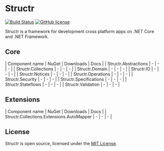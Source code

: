 # Structr
[![Build Status](https://ci.appveyor.com/api/projects/status/github/askalione/structr?branch=master&svg=true)](https://ci.appveyor.com/project/askalione/structr) 
[![GitHub license](https://img.shields.io/github/license/askalione/structr)](https://github.com/askalione/Structr/blob/master/LICENSE)  

Structr is a framework for development cross platform apps on .NET Core and .NET Framework.

## Core

| Component name | NuGet | Downloads | Docs |
| Structr.Abstractions | - | - | - |
| Structr.Collections | - | - | - |
| Structr.Domain | - | - | - |
| Structr.IO | - | - | - |
| Structr.Notices | - | - | - |
| Structr.Operations | - | - | - |
| Structr.Security | - | - | - |
| Structr.Specifications | - | - | - |
| Structr.Stateflows | - | - | - |
| Structr.Validation | - | - | - |

## Extensions

| Component name | NuGet | Downloads | Docs |
| Structr.Collections.Extensions.AutoMapper | - | - | - |

## License
Structr is open source, licensed under the [MIT License](https://github.com/askalione/Structr/blob/master/LICENSE).
